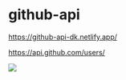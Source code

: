 # github-api

https://github-api-dk.netlify.app/

https://api.github.com/users/

<img src="https://res.cloudinary.com/dbu3ntrbw/image/upload/v1656667264/Capture_d_e%CC%81cran_2022-07-01_a%CC%80_11.20.41_usbnbq.png">
